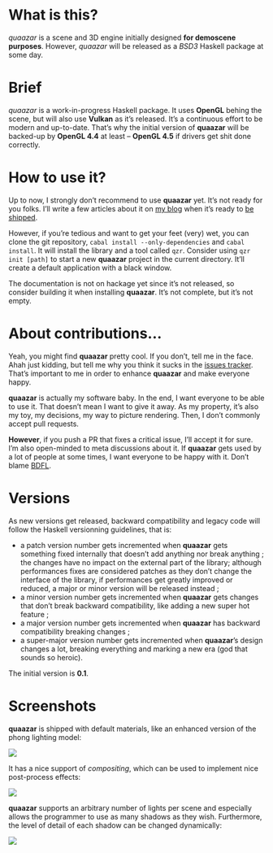 # What is this?

*quaazar* is a scene and 3D engine initially designed **for demoscene purposes**.
However, *quaazar* will be released as a *BSD3* Haskell package at some day.

# Brief

*quaazar* is a work-in-progress Haskell package. It uses **OpenGL** behing the
scene, but will also use **Vulkan** as it’s released. It’s a continuous effort
to be modern and up-to-date. That’s why the initial version of **quaazar** will
be backed-up by **OpenGL 4.4** at least – **OpenGL 4.5** if drivers get shit done
correctly.

# How to use it?

Up to now, I strongly don’t recommend to use **quaazar** yet. It’s not ready for
you folks. I’ll write a few articles about it on
[my blog](http://phaazon.blogspot.fr/) when it’s ready to
[be shipped](http://phaazon.net/pub/ship_it.jpg).

However, if you’re tedious and want to get your feet (very) wet, you can clone the
git repository, `cabal install --only-dependencies` and `cabal install`. It will
install the library and a tool called `qzr`. Consider using `qzr init [path]` to
start a new **quaazar** project in the current directory. It’ll create a default
application with a black window.

The documentation is not on hackage yet since it’s not released, so consider
building it when installing **quaazar**. It’s not complete, but it’s not empty.

# About contributions…

Yeah, you might find **quaazar** pretty cool. If you don’t, tell me in the face.
Ahah just kidding, but tell me why you think it sucks in the
[issues tracker](https://github.com/phaazon/quaazar/issues). That’s important to
me in order to enhance **quaazar** and make everyone happy.

**quaazar** is actually my software baby. In the end, I want everyone to be able
to use it. That doesn’t mean I want to give it away. As my property, it’s also my
toy, my decisions, my way to picture rendering. Then, I don’t commonly accept pull
requests.

**However**, if you push a PR that fixes a critical issue, I’ll accept it for sure.
I’m also open-minded to meta discussions about it. If **quaazar** gets used by
a lot of people at some times, I want everyone to be happy with it. Don’t blame
[BDFL](http://en.wikipedia.org/wiki/Benevolent_dictator_for_life).

# Versions

As new versions get released, backward compatibility and legacy code will follow
the Haskell versionning guidelines, that is:

  - a patch version number gets incremented when **quaazar** gets something fixed
    internally that doesn’t add anything nor break anything ; the changes have no
    impact on the external part of the library; although performances fixes are
    considered patches as they don’t change the interface of the library, if
    performances get greatly improved or reduced, a major or minor version will be
    released instead ;
  - a minor version number gets incremented when **quaazar** gets changes that
    don’t break backward compatibility, like adding a new super hot feature ;
  - a major version number gets incremented when **quaazar** has backward
    compatibility breaking changes ;
  - a super-major version number gets incremented when **quaazar**’s design
    changes a lot, breaking everything and marking a new era (god that sounds so
    heroic).

The initial version is **0.1**.

# Screenshots

**quaazar** is shipped with default materials, like an enhanced version of the
phong lighting model:

![](http://phaazon.net/pub/quaazar_gloss_mute_linear.png)

It has a nice support of *compositing*, which can be used to implement nice
post-process effects:

![](http://phaazon.net/pub/blue_ambient_white_omni_rgba_distortion.png)

**quaazar** supports an arbitrary number of lights per scene and especially
allows the programmer to use as many shadows as they wish. Furthermore, the
level of detail of each shadow can be changed dynamically:

![](http://phaazon.net/pub/shadows_everywhere.png)

